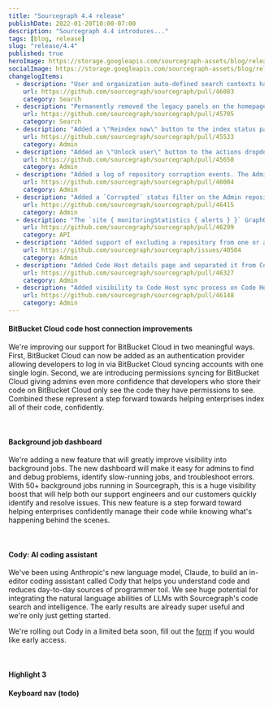 ```yaml
---
title: "Sourcegraph 4.4 release"
publishDate: 2022-01-20T10:00-07:00
description: "Sourcegraph 4.4 introduces..."
tags: [blog, release]
slug: "release/4.4"
published: true
heroImage: https://storage.googleapis.com/sourcegraph-assets/blog/release-post/4.3/sourcegraph-4-4-hero.png
socialImage: https://storage.googleapis.com/sourcegraph-assets/blog/release-post/4.3/sourcegraph-4-4-hero.png
changelogItems:
  - description: "User and organization auto-defined search contexts have been permanently removed along with the `autoDefinedSearchContexts` GraphQL query. The only auto-defined context now is the `global` context."
    url: https://github.com/sourcegraph/sourcegraph/pull/46083
    category: Search
  - description: "Permanently removed the legacy panels on the homepage (such as recent searches) and removed the setting `experimentalFeatures.showEnterpriseHomePanels`."
    url: https://github.com/sourcegraph/sourcegraph/pull/45705
    category: Search
  - description: "Added a \"Reindex now\" button to the index status page. Admins can now force an immediate reindex of a repository."
    url: https://github.com/sourcegraph/sourcegraph/pull/45533
    category: Admin
  - description: "Added an \"Unlock user\" button to the actions dropdown on the Site Admin Users page. Admins can unlock user accounts that were locked after too many sign-in attempts."
    url: https://github.com/sourcegraph/sourcegraph/pull/45650
    category: Admin
  - description: "Added a log of repository corruption events. The Admin repositories page now shows when a repsository has been detected as corrupt along with that repository's history of corruption."
    url: https://github.com/sourcegraph/sourcegraph/pull/46004
    category: Admin
  - description: "Added a `Corrupted` status filter on the Admin repositories page, allowing Administrators to filter the list of repositories to only those that have been detected as corrupt."
    url: https://github.com/sourcegraph/sourcegraph/pull/46415
    category: Admin
  - description: "The `site { monitoringStatistics { alerts } }` GraphQL query has been deprecated and will no longer return data. The query will be removed entirely in a future release."
    url: https://github.com/sourcegraph/sourcegraph/pull/46299
    category: API
  - description: "Added support of excluding a repository from one or all code hosts with a click of a button. Admins don't have to manually edit Code Host configuration now and can exclude repositories directly on a Repository Options page."
    url: https://github.com/sourcegraph/sourcegraph/issues/40504
    category: Admin
  - description: "Added Code Host details page and separated it from Code Host edit page. New page contains information about a Code Host, its sync jobs, configuration a number of synced repositories and a link to quickly access a list of repositories synced for current Code Host."
    url: https://github.com/sourcegraph/sourcegraph/pull/46327
    category: Admin
  - description: "Added visibility to Code Host sync process on Code Host list page. Now admins can get an insight about sync being started/in progress/finished not only on Code Host details page, but also on a page with an overview of all configured Code Hosts."
    url: https://github.com/sourcegraph/sourcegraph/pull/46148
    category: Admin
---
```


<Badge link="/code-search" text="Code Search" color="cerise" size="small" />

#### BitBucket Cloud code host connection improvements

We're improving our support for BitBucket Cloud in two meaningful ways. First, BitBucket Cloud can now be added as an authentication provider allowing developers to log in via BitBucket Cloud syncing accounts with one single login. Second, we are introducing permissions syncing for BitBucket Cloud giving admins even more confidence that developers who store their code on BitBucket Cloud only see the code they have permissions to see. Combined these represent a step forward towards helping enterprises index all of their code, confidently. 

<br />
<Badge link="/code-search" text="Code Search" color="cerise" size="small" />

#### Background job dashboard

We're adding a new feature that will greatly improve visibility into background jobs. The new dashboard will make it easy for admins to find and debug problems, identify slow-running jobs, and troubleshoot errors. With 50+ background jobs running in Sourcegraph, this is a huge visibility boost that will help both our support engineers and our customers quickly identify and resolve issues. This new feature is a step forward toward helping enterprises confidently manage their code while knowing what's happening behind the scenes.

<br />
<Badge link="https://docs.sourcegraph.com/admin/workers" text="Admin" color="violet" size="small" />

#### Cody: AI coding assistant

We've been using Anthropic's new language model, Claude, to build an in-editor coding assistant called Cody that helps you understand code and reduces day-to-day sources of programmer toil. We see huge potential for integrating the natural language abilities of LLMs with Sourcegraph's code search and intelligence. The early results are already super useful and we're only just getting started.

We're rolling out Cody in a limited beta soon, fill out the [form](https://sourcegraph.typeform.com/to/pIXTgwrd) if you would like early access.

<br />
<Badge text="Code Insights" link="/code-insights" color="green" size="small" />

#### Highlight 3


#### Keyboard nav (todo)
